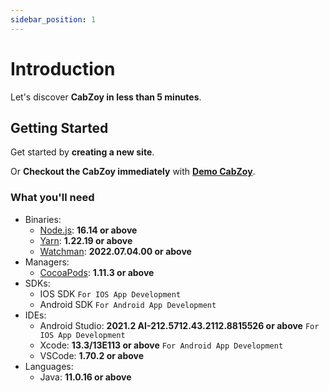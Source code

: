 ```yaml
---
sidebar_position: 1
---
```


# Introduction

Let's discover **CabZoy in less than 5 minutes**.

## Getting Started

Get started by **creating a new site**.

Or **Checkout the CabZoy immediately** with **[Demo CabZoy](http://demo.fabithub.com/cabzoy-mini)**.

### What you'll need

- Binaries:
    - [Node.js](https://nodejs.org/en/download/): **16.14 or above**
    - [Yarn](https://yarnpkg.com/): **1.22.19 or above**
    - [Watchman](https://facebook.github.io/watchman/): **2022.07.04.00 or above**
- Managers:
    - [CocoaPods](https://cocoapods.org/): **1.11.3 or above**
- SDKs:
    - IOS SDK `For IOS App Development`
    - Android SDK `For Android App Development`
- IDEs:
    - Android Studio: **2021.2 AI-212.5712.43.2112.8815526 or above** `For IOS App Development`
    - Xcode: **13.3/13E113 or above** `For Android App Development`
    - VSCode: **1.70.2 or above**
- Languages:
    - Java: **11.0.16 or above**
